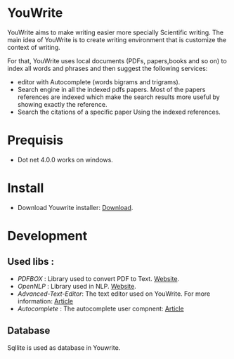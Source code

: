 # YouWrite
YouWrite aims to make writing easier more specially Scientific writing.  The main idea of YouWrite is to create writing environment that is customize the context of writing. 

For that, YouWrite uses local documents (PDFs, papers,books and so on) to index all words and phrases and then suggest the following services: 

- editor with Autocomplete (words bigrams and trigrams).
- Search engine in all the indexed pdfs papers. Most of the papers references are indexed which make the search results more useful by showing exactly the reference. 
- Search the citations of a specific paper Using the indexed references.

# Prequisis
- Dot net 4.0.0 works on windows.

# Install 
- Download Youwrite installer: [Download](https://github.com/nhaouari/YouWrite/raw/master/dist/YouWrite.exe "YouWrite"). 

# Development 

## Used libs : 
* *PDFBOX* : Library used to convert PDF to Text.  [Website](http://www.squarepdf.net/pdfbox-in-net "pdfbox-in-net").
* *OpenNLP* : Library used in NLP. [Website](https://sharpnlp.codeplex.com/ "sharpnlp"). 
* *Advanced-Text-Editor*: The text editor used on YouWrite. For more information: [Article](http://www.codeproject.com/Articles/22783/Advanced-Text-Editor-with-Ruler "Advanced-Text-Editor")
* *Autocomplete* : The autocomplete user compnent: [Article](http://www.codeproject.com/Articles/365974/Autocomplete-Menu "Autocomplete-Menu")

## Database 
Sqllite is used as database in Youwrite.




  



